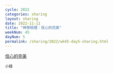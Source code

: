 ```yaml
---
cycle: 2022
categories: sharing
layout: sharing
date: 2022-11-11
title: "神學梳理：信心的完美"
weekNum: 45
dayNum: 5
permalink: /sharing/2022/wk45-day5-sharing.html
---
```


[信心的完美](https://eccseattle.github.io/media/sharing/2022/wk045/2022-11-11-bin.m4a)

`小錢`
